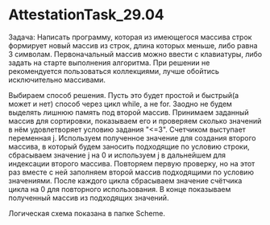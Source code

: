 # AttestationTask_29.04
Задача: Написать программу, которая из имеющегося массива строк формирует новый массив из строк, длина которых меньше, либо равна 3 символам. Первоначальный массив можно ввести с клавиатуры, либо задать на старте выполнения алгоритма. При решении не рекомендуется пользоваться коллекциями, лучше обойтись исключительно массивами.

Выбираем способ решения. Пусть это будет простой и быстрый(а может и нет) способ через цикл while, а не for. Заодно не будем выделять лишнюю память под второй массив. Принимаем заданный массив для сортировки, показываем его и проверяем сколько значений в нём удовлетворяет условию задания "<=3". Счетчиком выступает переменная j. Используем полученное значение для создания второго массива, в который будем заносить подходящие по условию строки, сбрасываем значение j на 0 и используем j в дальнейшем для индексации второго массива. Повторяем первую проверку, но на этот раз вместе с ней заполняем второй массив подходящими по условию значениями. После каждого цикла сбрасываем значение счётчика цикла на 0 для повторного использования. В конце показываем полученный массив из подходящих значений.

Логическая схема показана в папке Scheme.
